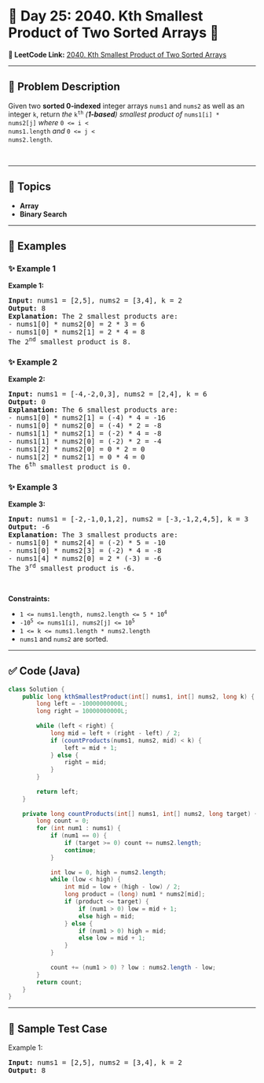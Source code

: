 # 📌 Day 25: 2040. Kth Smallest Product of Two Sorted Arrays 🎯

**🔗 LeetCode Link:** [2040. Kth Smallest Product of Two Sorted Arrays](https://leetcode.com/problems/kth-smallest-product-of-two-sorted-arrays/)

---

## 🧩 Problem Description

Given two <strong>sorted 0-indexed</strong> integer arrays <code>nums1</code> and <code>nums2</code> as well as an integer <code>k</code>, return <em>the </em><code>k<sup>th</sup></code><em> (<strong>1-based</strong>) smallest product of </em><code>nums1[i] * nums2[j]</code><em> where </em><code>0 &lt;= i &lt; nums1.length</code><em> and </em><code>0 &lt;= j &lt; nums2.length</code>.
<p>&nbsp;</p>
<p><strong class="example">

---

## 🧠 Topics

- Array
- Binary Search
---

## 🧩 Examples

### ✨ Example 1

Example 1:</strong></p>

<pre>
<strong>Input:</strong> nums1 = [2,5], nums2 = [3,4], k = 2
<strong>Output:</strong> 8
<strong>Explanation:</strong> The 2 smallest products are:
- nums1[0] * nums2[0] = 2 * 3 = 6
- nums1[0] * nums2[1] = 2 * 4 = 8
The 2<sup>nd</sup> smallest product is 8.
</pre>

<p><strong class="example">

### ✨ Example 2

Example 2:</strong></p>

<pre>
<strong>Input:</strong> nums1 = [-4,-2,0,3], nums2 = [2,4], k = 6
<strong>Output:</strong> 0
<strong>Explanation:</strong> The 6 smallest products are:
- nums1[0] * nums2[1] = (-4) * 4 = -16
- nums1[0] * nums2[0] = (-4) * 2 = -8
- nums1[1] * nums2[1] = (-2) * 4 = -8
- nums1[1] * nums2[0] = (-2) * 2 = -4
- nums1[2] * nums2[0] = 0 * 2 = 0
- nums1[2] * nums2[1] = 0 * 4 = 0
The 6<sup>th</sup> smallest product is 0.
</pre>

<p><strong class="example">

### ✨ Example 3

Example 3:</strong></p>

<pre>
<strong>Input:</strong> nums1 = [-2,-1,0,1,2], nums2 = [-3,-1,2,4,5], k = 3
<strong>Output:</strong> -6
<strong>Explanation:</strong> The 3 smallest products are:
- nums1[0] * nums2[4] = (-2) * 5 = -10
- nums1[0] * nums2[3] = (-2) * 4 = -8
- nums1[4] * nums2[0] = 2 * (-3) = -6
The 3<sup>rd</sup> smallest product is -6.
</pre>

<p>&nbsp;</p>
<p><strong>Constraints:</strong></p>

<ul>
	<li><code>1 &lt;= nums1.length, nums2.length &lt;= 5 * 10<sup>4</sup></code></li>
	<li><code>-10<sup>5</sup> &lt;= nums1[i], nums2[j] &lt;= 10<sup>5</sup></code></li>
	<li><code>1 &lt;= k &lt;= nums1.length * nums2.length</code></li>
	<li><code>nums1</code> and <code>nums2</code> are sorted.</li>
</ul>

---

## ✅ Code (Java)

```java
class Solution {
    public long kthSmallestProduct(int[] nums1, int[] nums2, long k) {
        long left = -10000000000L;
        long right = 10000000000L;
        
        while (left < right) {
            long mid = left + (right - left) / 2;
            if (countProducts(nums1, nums2, mid) < k) {
                left = mid + 1;
            } else {
                right = mid;
            }
        }
        
        return left;
    }
    
    private long countProducts(int[] nums1, int[] nums2, long target) {
        long count = 0;
        for (int num1 : nums1) {
            if (num1 == 0) {
                if (target >= 0) count += nums2.length;
                continue;
            }
            
            int low = 0, high = nums2.length;
            while (low < high) {
                int mid = low + (high - low) / 2;
                long product = (long) num1 * nums2[mid];
                if (product <= target) {
                    if (num1 > 0) low = mid + 1;
                    else high = mid;
                } else {
                    if (num1 > 0) high = mid;
                    else low = mid + 1;
                }
            }
            
            count += (num1 > 0) ? low : nums2.length - low;
        }
        return count;
    }
}
```

---

## 🧪 Sample Test Case


Example 1:</strong></p>

<pre>
<strong>Input:</strong> nums1 = [2,5], nums2 = [3,4], k = 2
<strong>Output:</strong> 8
</pre>

<p><strong class="example">


